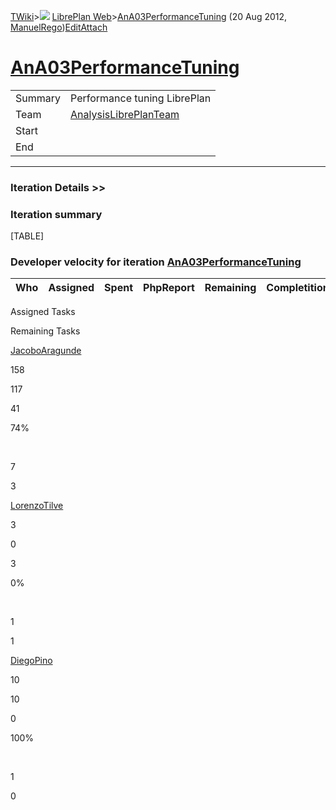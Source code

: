 [TWiki](Main_WebHome)&gt;![](/twiki/pub/TWiki/TWikiDocGraphics/web-bg-small.gif) [LibrePlan Web](LibrePlan_WebHome)&gt;[AnA03PerformanceTuning](LibrePlan_AnA03PerformanceTuning "Topic revision: 4 (20 Aug 2012 - 09:52:43)") (20 Aug 2012, [ManuelRego](Main_ManuelRego))[Edit](LibrePlan_AnA03PerformanceTuning?t=1520344119 "Edit this topic text")[Attach](/twiki/bin/attach/LibrePlan/AnA03PerformanceTuning "Attach an image or document to this topic")  

 [AnA03PerformanceTuning](LibrePlan_AnA03PerformanceTuning)
===========================================================

|         |                                                          |
|---------|----------------------------------------------------------|
| Summary | Performance tuning LibrePlan                             |
| Team    | [AnalysisLibrePlanTeam](LibrePlan_AnalysisLibrePlanTeam) |
| Start   |                                                          |
| End     |                                                          |

------------------------------------------------------------------------

[](/twiki/bin/view/LibrePlan)

### Iteration Details &gt;&gt;

###  Iteration summary

[TABLE]

###  Developer velocity for iteration [AnA03PerformanceTuning](LibrePlan_AnA03PerformanceTuning)

| Who | Assigned | Spent | PhpReport | Remaining | Completition |     |
|-----|----------|-------|-----------|-----------|--------------|-----|

Assigned Tasks

Remaining Tasks

[JacoboAragunde](Main_JacoboAragunde)

158

117

41

74%

 

7

3

[LorenzoTilve](Main_LorenzoTilve)

3

0

3

0%

 

1

1

[DiegoPino](Main_DiegoPino)

10

10

0

100%

 

1

0
